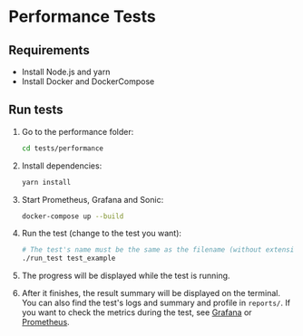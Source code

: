 # Performance Tests

## Requirements

- Install Node.js and yarn
- Install Docker and DockerCompose

## Run tests

1. Go to the performance folder:

   ```bash
   cd tests/performance
   ```

2. Install dependencies:

   ```bash
   yarn install
   ```

3. Start Prometheus, Grafana and Sonic:

   ```bash
   docker-compose up --build
   ```

4. Run the test (change to the test you want):

   ```bash
   # The test's name must be the same as the filename (without extension).
   ./run_test test_example
   ```

5. The progress will be displayed while the test is running.

6. After it finishes, the result summary will be displayed on the terminal. You can also find the test's logs and summary and profile in `reports/`. If you want to check the metrics during the test, see [Grafana](http://localhost:3000) or [Prometheus](http://localhost:9090).
